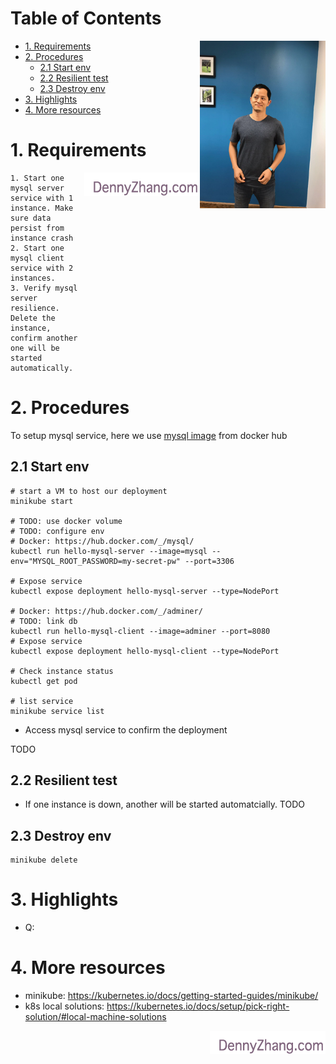 Table of Contents
=================
<a href="https://www.dennyzhang.com"><img align="right" width="201" height="268" src="https://raw.githubusercontent.com/USDevOps/mywechat-slack-group/master/images/denny_201706.png"></a>

   * [1. Requirements](#1-requirements)
   * [2. Procedures](#2-procedures)
      * [2.1 Start env](#21-start-env)
      * [2.2 Resilient test](#22-resilient-test)
      * [2.3 Destroy env](#23-destroy-env)
   * [3. Highlights](#3-highlights)
   * [4. More resources](#4-more-resources)

# 1. Requirements
<a href="https://www.dennyzhang.com"><img align="right" width="185" height="37" src="https://raw.githubusercontent.com/USDevOps/mywechat-slack-group/master/images/dns_small.png"></a>
```
1. Start one mysql server service with 1 instance. Make sure data persist from instance crash
2. Start one mysql client service with 2 instances.
3. Verify mysql server resilience. Delete the instance, confirm another one will be started automatically.
```

# 2. Procedures

To setup mysql service, here we use [mysql image](https://hub.docker.com/_/mysql/) from docker hub

## 2.1 Start env
```
# start a VM to host our deployment
minikube start

# TODO: use docker volume
# TODO: configure env
# Docker: https://hub.docker.com/_/mysql/
kubectl run hello-mysql-server --image=mysql --env="MYSQL_ROOT_PASSWORD=my-secret-pw" --port=3306

# Expose service
kubectl expose deployment hello-mysql-server --type=NodePort

# Docker: https://hub.docker.com/_/adminer/
# TODO: link db
kubectl run hello-mysql-client --image=adminer --port=8080
# Expose service
kubectl expose deployment hello-mysql-client --type=NodePort

# Check instance status
kubectl get pod

# list service
minikube service list
```

- Access mysql service to confirm the deployment

TODO

## 2.2 Resilient test
- If one instance is down, another will be started automatcially.
TODO

## 2.3 Destroy env
```
minikube delete
```

# 3. Highlights
- Q:

# 4. More resources
- minikube: https://kubernetes.io/docs/getting-started-guides/minikube/
- k8s local solutions: https://kubernetes.io/docs/setup/pick-right-solution/#local-machine-solutions

<a href="https://www.dennyzhang.com"><img align="right" width="185" height="37" src="https://raw.githubusercontent.com/USDevOps/mywechat-slack-group/master/images/dns_small.png"></a>
